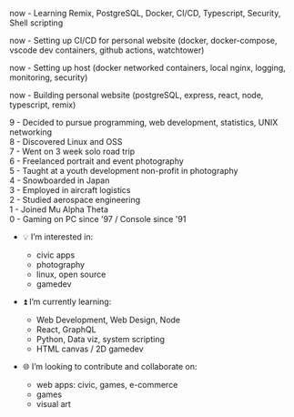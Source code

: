 now - Learning Remix, PostgreSQL, Docker, CI/CD, Typescript, Security, Shell scripting

now - Setting up CI/CD for personal website (docker, docker-compose, vscode dev containers, github actions, watchtower) <br>

now - Setting up host (docker networked containers, local nginx, logging, monitoring, security)

now - Building personal website (postgreSQL, express, react, node, typescript, remix) <br>

9 - Decided to pursue programming, web development, statistics, UNIX networking <br>
8  - Discovered Linux and OSS <br>
7  - Went on 3 week solo road trip <br>
6  - Freelanced portrait and event photography <br>
5  - Taught at a youth development non-profit in photography <br>
4  - Snowboarded in Japan <br>
3  - Employed in aircraft logistics <br>
2  - Studied aerospace engineering <br>
1  - Joined Mu Alpha Theta <br>
0  - Gaming on PC since '97 / Console since '91

- 💡 I’m interested in:
  - civic apps
  - photography
  - linux, open source
  - gamedev
  
- ⏫ I’m currently learning:
  - Web Development, Web Design, Node
  - React, GraphQL
  - Python, Data viz, system scripting
  - HTML canvas / 2D gamedev
  
- 🌐 I’m looking to contribute and collaborate on:
  - web apps: civic, games, e-commerce
  - games
  - visual art

<!--- 📡 How to reach me:
  - TBD
---!>

<!---
protofarer/protofarer is a ✨ special ✨ repository because its `README.md` (this file) appears on your GitHub profile.
You can click the Preview link to take a look at your changes.
--->
